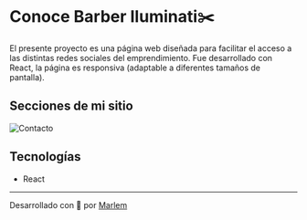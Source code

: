 # Conoce Barber Iluminati✂️

El presente proyecto es una página web diseñada para facilitar el acceso a las distintas redes sociales del emprendimiento. Fue desarrollado con React,
la página es responsiva (adaptable a diferentes tamaños de pantalla).



## Secciones de mi sitio
![Contacto](Readme/6.png)


## Tecnologías
* React
  

---
Desarrollado con 🩷 por [Marlem](https://portafolio-umber-alpha.vercel.app/) 
